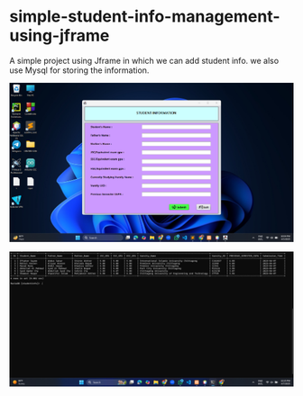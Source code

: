 # simple-student-info-management-using-jframe
A simple project  using Jframe in which we can add student info. we also use Mysql for storing the information.


![Alt text](Student-info1.png)

![Alt text](Mysql-Stored-Data-Table.png)
